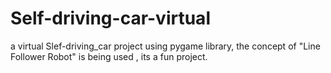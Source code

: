 # Self-driving-car-virtual
a virtual Slef-driving_car project using pygame library, the concept of "Line Follower Robot" is being used , its a fun project.
